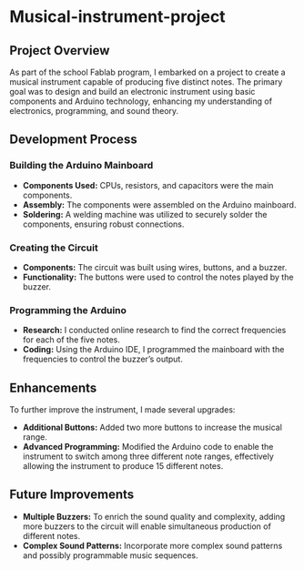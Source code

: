# Musical-instrument-project

## Project Overview
As part of the school Fablab program, I embarked on a project to create a musical instrument capable of producing five distinct notes. The primary goal was to design and build an electronic instrument using basic components and Arduino technology, enhancing my understanding of electronics, programming, and sound theory.

## Development Process
### Building the Arduino Mainboard
- **Components Used:** CPUs, resistors, and capacitors were the main components.
- **Assembly:** The components were assembled on the Arduino mainboard.
- **Soldering:** A welding machine was utilized to securely solder the components, ensuring robust connections.

### Creating the Circuit
- **Components:** The circuit was built using wires, buttons, and a buzzer.
- **Functionality:** The buttons were used to control the notes played by the buzzer.

### Programming the Arduino
- **Research:** I conducted online research to find the correct frequencies for each of the five notes.
- **Coding:** Using the Arduino IDE, I programmed the mainboard with the frequencies to control the buzzer’s output.

## Enhancements
To further improve the instrument, I made several upgrades:
- **Additional Buttons:** Added two more buttons to increase the musical range.
- **Advanced Programming:** Modified the Arduino code to enable the instrument to switch among three different note ranges, effectively allowing the instrument to produce 15 different notes.

## Future Improvements
- **Multiple Buzzers:** To enrich the sound quality and complexity, adding more buzzers to the circuit will enable simultaneous production of different notes.
- **Complex Sound Patterns:** Incorporate more complex sound patterns and possibly programmable music sequences.
